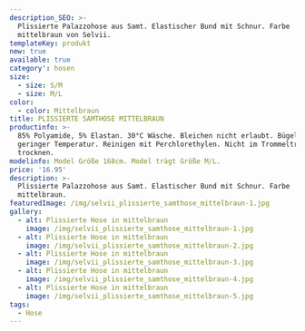 ```yaml
---
description_SEO: >-
  Plissierte Palazzohose aus Samt. Elastischer Bund mit Schnur. Farbe
  mittelbraun von Selvii.
templateKey: produkt
new: true
available: true
category': hosen
size:
  - size: S/M
  - size: M/L
color:
  - color: Mittelbraun
title: PLISSIERTE SAMTHOSE MITTELBRAUN
productinfo: >-
  85% Polyamide, 5% Elastan. 30°C Wäsche. Bleichen nicht erlaubt. Bügeln mit
  geringer Temperatur. Reinigen mit Perchlorethylen. Nicht im Trommeltrockner
  trocknen.
modelinfo: Model Größe 168cm. Model trägt Größe M/L.
price: '16.95'
description: >-
  Plissierte Palazzohose aus Samt. Elastischer Bund mit Schnur. Farbe
  mittelbraun.
featuredImage: /img/selvii_plissierte_samthose_mittelbraun-1.jpg
gallery:
  - alt: Plissierte Hose in mittelbraun
    image: /img/selvii_plissierte_samthose_mittelbraun-1.jpg
  - alt: Plissierte Hose in mittelbraun
    image: /img/selvii_plissierte_samthose_mittelbraun-2.jpg
  - alt: Plissierte Hose in mittelbraun
    image: /img/selvii_plissierte_samthose_mittelbraun-3.jpg
  - alt: Plissierte Hose in mittelbraun
    image: /img/selvii_plissierte_samthose_mittelbraun-4.jpg
  - alt: Plissierte Hose in mittelbraun
    image: /img/selvii_plissierte_samthose_mittelbraun-5.jpg
tags:
  - Hose
---
```


